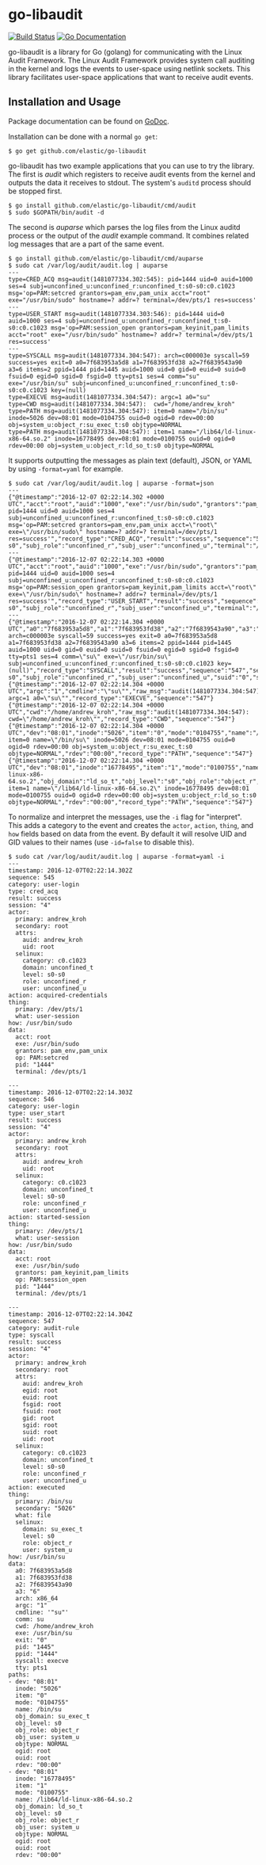 # go-libaudit

[![Build Status](http://img.shields.io/travis/elastic/go-libaudit.svg?style=flat-square)][travis]
[![Go Documentation](http://img.shields.io/badge/go-documentation-blue.svg?style=flat-square)][godocs]

[travis]: http://travis-ci.org/elastic/go-libaudit
[godocs]: http://godoc.org/github.com/elastic/go-libaudit

go-libaudit is a library for Go (golang) for communicating with the Linux Audit
Framework. The Linux Audit Framework provides system call auditing in the kernel
and logs the events to user-space using netlink sockets. This library
facilitates user-space applications that want to receive audit events.

## Installation and Usage

Package documentation can be found on [GoDoc][godocs].

Installation can be done with a normal `go get`:

```
$ go get github.com/elastic/go-libaudit
```

go-libaudit has two example applications that you can use to try the library.
The first is _audit_ which registers to receive audit events from the kernel
and outputs the data it receives to stdout. The system's `auditd` process
should be stopped first.

```
$ go install github.com/elastic/go-libaudit/cmd/audit
$ sudo $GOPATH/bin/audit -d
```

The second is _auparse_ which parses the log files from the Linux auditd
process or the output of the _audit_ example command. It combines related log
messages that are a part of the same event.


```
$ go install github.com/elastic/go-libaudit/cmd/auparse
$ sudo cat /var/log/audit/audit.log | auparse
---
type=CRED_ACQ msg=audit(1481077334.302:545): pid=1444 uid=0 auid=1000 ses=4 subj=unconfined_u:unconfined_r:unconfined_t:s0-s0:c0.c1023 msg='op=PAM:setcred grantors=pam_env,pam_unix acct="root" exe="/usr/bin/sudo" hostname=? addr=? terminal=/dev/pts/1 res=success'
---
type=USER_START msg=audit(1481077334.303:546): pid=1444 uid=0 auid=1000 ses=4 subj=unconfined_u:unconfined_r:unconfined_t:s0-s0:c0.c1023 msg='op=PAM:session_open grantors=pam_keyinit,pam_limits acct="root" exe="/usr/bin/sudo" hostname=? addr=? terminal=/dev/pts/1 res=success'
---
type=SYSCALL msg=audit(1481077334.304:547): arch=c000003e syscall=59 success=yes exit=0 a0=7f683953a5d8 a1=7f683953fd38 a2=7f6839543a90 a3=6 items=2 ppid=1444 pid=1445 auid=1000 uid=0 gid=0 euid=0 suid=0 fsuid=0 egid=0 sgid=0 fsgid=0 tty=pts1 ses=4 comm="su" exe="/usr/bin/su" subj=unconfined_u:unconfined_r:unconfined_t:s0-s0:c0.c1023 key=(null)
type=EXECVE msg=audit(1481077334.304:547): argc=1 a0="su"
type=CWD msg=audit(1481077334.304:547):  cwd="/home/andrew_kroh"
type=PATH msg=audit(1481077334.304:547): item=0 name="/bin/su" inode=5026 dev=08:01 mode=0104755 ouid=0 ogid=0 rdev=00:00 obj=system_u:object_r:su_exec_t:s0 objtype=NORMAL
type=PATH msg=audit(1481077334.304:547): item=1 name="/lib64/ld-linux-x86-64.so.2" inode=16778495 dev=08:01 mode=0100755 ouid=0 ogid=0 rdev=00:00 obj=system_u:object_r:ld_so_t:s0 objtype=NORMAL
```

It supports outputting the messages as plain text (default), JSON, or YAML by
using `-format=yaml` for example.
 
```
$ sudo cat /var/log/audit/audit.log | auparse -format=json
---
{"@timestamp":"2016-12-07 02:22:14.302 +0000 UTC","acct":"root","auid":"1000","exe":"/usr/bin/sudo","grantors":"pam_env,pam_unix","op":"PAM:setcred","pid":"1444","raw_msg":"audit(1481077334.302:545): pid=1444 uid=0 auid=1000 ses=4 subj=unconfined_u:unconfined_r:unconfined_t:s0-s0:c0.c1023 msg='op=PAM:setcred grantors=pam_env,pam_unix acct=\"root\" exe=\"/usr/bin/sudo\" hostname=? addr=? terminal=/dev/pts/1 res=success'","record_type":"CRED_ACQ","result":"success","sequence":"545","ses":"4","subj_category":"c0.c1023","subj_domain":"unconfined_t","subj_level":"s0-s0","subj_role":"unconfined_r","subj_user":"unconfined_u","terminal":"/dev/pts/1","uid":"0"}
---
{"@timestamp":"2016-12-07 02:22:14.303 +0000 UTC","acct":"root","auid":"1000","exe":"/usr/bin/sudo","grantors":"pam_keyinit,pam_limits","op":"PAM:session_open","pid":"1444","raw_msg":"audit(1481077334.303:546): pid=1444 uid=0 auid=1000 ses=4 subj=unconfined_u:unconfined_r:unconfined_t:s0-s0:c0.c1023 msg='op=PAM:session_open grantors=pam_keyinit,pam_limits acct=\"root\" exe=\"/usr/bin/sudo\" hostname=? addr=? terminal=/dev/pts/1 res=success'","record_type":"USER_START","result":"success","sequence":"546","ses":"4","subj_category":"c0.c1023","subj_domain":"unconfined_t","subj_level":"s0-s0","subj_role":"unconfined_r","subj_user":"unconfined_u","terminal":"/dev/pts/1","uid":"0"}
---
{"@timestamp":"2016-12-07 02:22:14.304 +0000 UTC","a0":"7f683953a5d8","a1":"7f683953fd38","a2":"7f6839543a90","a3":"6","arch":"x86_64","auid":"1000","comm":"su","egid":"0","euid":"0","exe":"/usr/bin/su","exit":"0","fsgid":"0","fsuid":"0","gid":"0","items":"2","pid":"1445","ppid":"1444","raw_msg":"audit(1481077334.304:547): arch=c000003e syscall=59 success=yes exit=0 a0=7f683953a5d8 a1=7f683953fd38 a2=7f6839543a90 a3=6 items=2 ppid=1444 pid=1445 auid=1000 uid=0 gid=0 euid=0 suid=0 fsuid=0 egid=0 sgid=0 fsgid=0 tty=pts1 ses=4 comm=\"su\" exe=\"/usr/bin/su\" subj=unconfined_u:unconfined_r:unconfined_t:s0-s0:c0.c1023 key=(null)","record_type":"SYSCALL","result":"success","sequence":"547","ses":"4","sgid":"0","subj_category":"c0.c1023","subj_domain":"unconfined_t","subj_level":"s0-s0","subj_role":"unconfined_r","subj_user":"unconfined_u","suid":"0","syscall":"execve","tty":"pts1","uid":"0"}
{"@timestamp":"2016-12-07 02:22:14.304 +0000 UTC","argc":"1","cmdline":"\"su\"","raw_msg":"audit(1481077334.304:547): argc=1 a0=\"su\"","record_type":"EXECVE","sequence":"547"}
{"@timestamp":"2016-12-07 02:22:14.304 +0000 UTC","cwd":"/home/andrew_kroh","raw_msg":"audit(1481077334.304:547):  cwd=\"/home/andrew_kroh\"","record_type":"CWD","sequence":"547"}
{"@timestamp":"2016-12-07 02:22:14.304 +0000 UTC","dev":"08:01","inode":"5026","item":"0","mode":"0104755","name":"/bin/su","obj_domain":"su_exec_t","obj_level":"s0","obj_role":"object_r","obj_user":"system_u","objtype":"NORMAL","ogid":"0","ouid":"0","raw_msg":"audit(1481077334.304:547): item=0 name=\"/bin/su\" inode=5026 dev=08:01 mode=0104755 ouid=0 ogid=0 rdev=00:00 obj=system_u:object_r:su_exec_t:s0 objtype=NORMAL","rdev":"00:00","record_type":"PATH","sequence":"547"}
{"@timestamp":"2016-12-07 02:22:14.304 +0000 UTC","dev":"08:01","inode":"16778495","item":"1","mode":"0100755","name":"/lib64/ld-linux-x86-64.so.2","obj_domain":"ld_so_t","obj_level":"s0","obj_role":"object_r","obj_user":"system_u","objtype":"NORMAL","ogid":"0","ouid":"0","raw_msg":"audit(1481077334.304:547): item=1 name=\"/lib64/ld-linux-x86-64.so.2\" inode=16778495 dev=08:01 mode=0100755 ouid=0 ogid=0 rdev=00:00 obj=system_u:object_r:ld_so_t:s0 objtype=NORMAL","rdev":"00:00","record_type":"PATH","sequence":"547"}
```

To normalize and interpret the messages, use the `-i` flag for "interpret". This
adds a category to the event and creates the `actor`, `action`, `thing`, and
`how` fields based on data from the event. By default it will resolve UID and
GID values to their names (use `-id=false` to disable this).

```
$ sudo cat /var/log/audit/audit.log | auparse -format=yaml -i
---
timestamp: 2016-12-07T02:22:14.302Z
sequence: 545
category: user-login
type: cred_acq
result: success
session: "4"
actor:
  primary: andrew_kroh
  secondary: root
  attrs:
    auid: andrew_kroh
    uid: root
  selinux:
    category: c0.c1023
    domain: unconfined_t
    level: s0-s0
    role: unconfined_r
    user: unconfined_u
action: acquired-credentials
thing:
  primary: /dev/pts/1
  what: user-session
how: /usr/bin/sudo
data:
  acct: root
  exe: /usr/bin/sudo
  grantors: pam_env,pam_unix
  op: PAM:setcred
  pid: "1444"
  terminal: /dev/pts/1

---
timestamp: 2016-12-07T02:22:14.303Z
sequence: 546
category: user-login
type: user_start
result: success
session: "4"
actor:
  primary: andrew_kroh
  secondary: root
  attrs:
    auid: andrew_kroh
    uid: root
  selinux:
    category: c0.c1023
    domain: unconfined_t
    level: s0-s0
    role: unconfined_r
    user: unconfined_u
action: started-session
thing:
  primary: /dev/pts/1
  what: user-session
how: /usr/bin/sudo
data:
  acct: root
  exe: /usr/bin/sudo
  grantors: pam_keyinit,pam_limits
  op: PAM:session_open
  pid: "1444"
  terminal: /dev/pts/1

---
timestamp: 2016-12-07T02:22:14.304Z
sequence: 547
category: audit-rule
type: syscall
result: success
session: "4"
actor:
  primary: andrew_kroh
  secondary: root
  attrs:
    auid: andrew_kroh
    egid: root
    euid: root
    fsgid: root
    fsuid: root
    gid: root
    sgid: root
    suid: root
    uid: root
  selinux:
    category: c0.c1023
    domain: unconfined_t
    level: s0-s0
    role: unconfined_r
    user: unconfined_u
action: executed
thing:
  primary: /bin/su
  secondary: "5026"
  what: file
  selinux:
    domain: su_exec_t
    level: s0
    role: object_r
    user: system_u
how: /usr/bin/su
data:
  a0: 7f683953a5d8
  a1: 7f683953fd38
  a2: 7f6839543a90
  a3: "6"
  arch: x86_64
  argc: "1"
  cmdline: '"su"'
  comm: su
  cwd: /home/andrew_kroh
  exe: /usr/bin/su
  exit: "0"
  pid: "1445"
  ppid: "1444"
  syscall: execve
  tty: pts1
paths:
- dev: "08:01"
  inode: "5026"
  item: "0"
  mode: "0104755"
  name: /bin/su
  obj_domain: su_exec_t
  obj_level: s0
  obj_role: object_r
  obj_user: system_u
  objtype: NORMAL
  ogid: root
  ouid: root
  rdev: "00:00"
- dev: "08:01"
  inode: "16778495"
  item: "1"
  mode: "0100755"
  name: /lib64/ld-linux-x86-64.so.2
  obj_domain: ld_so_t
  obj_level: s0
  obj_role: object_r
  obj_user: system_u
  objtype: NORMAL
  ogid: root
  ouid: root
  rdev: "00:00"
```